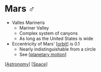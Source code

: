 # Mars ♂

- Valles Marineris
  - Mariner Valley
  - Complex system of canyons
  - As long as the United States is wide
- Eccentricity of Mars' [[orbit]] is 0.1
  - Nearly indistinguishable from a circle
  - See [[planetary motion]]

[[Astronomy]] [[Space]]

[//begin]: # "Autogenerated link references for markdown compatibility"
[orbit]: orbit "Orbit"
[planetary motion]: planetary-motion "Planetary Motion"
[Astronomy]: astronomy "Astronomy"
[Space]: space "Space"
[//end]: # "Autogenerated link references"
